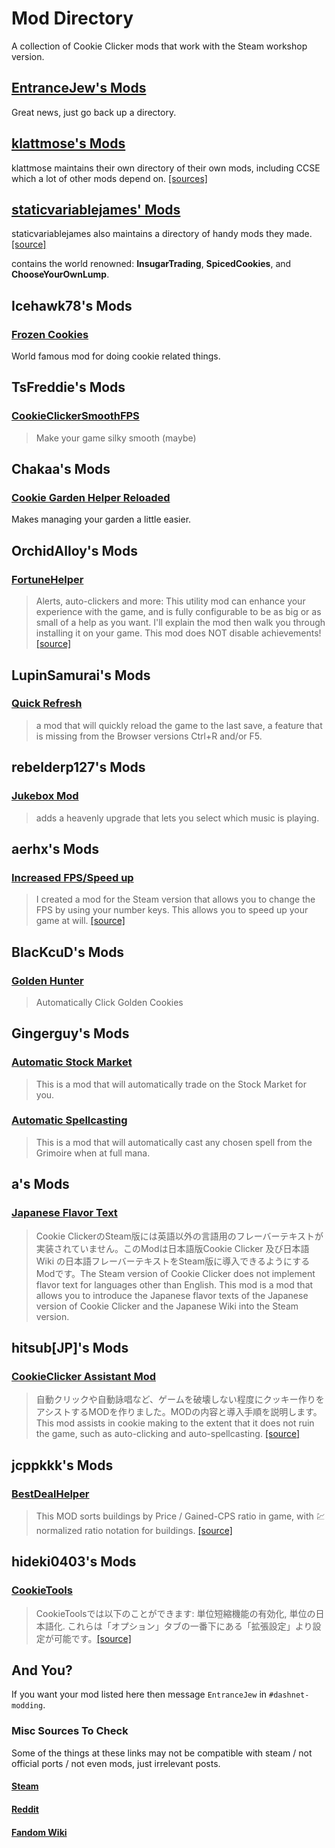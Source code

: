 # Mod Directory

A collection of Cookie Clicker mods that work with the Steam workshop version.

## [EntranceJew's Mods](https://github.com/EntranceJew/cookie-clicker-workshop-mods)

Great news, just go back up a directory.

## [klattmose's Mods](https://klattmose.github.io/CookieClicker/)

klattmose maintains their own directory of their own mods, including CCSE which a lot of other mods depend on. [[sources]](https://github.com/klattmose/klattmose.github.io/tree/master/CookieClicker/SteamMods)

## [staticvariablejames' Mods](https://staticvariablejames.github.io/CookieClickerSteamMods/)

staticvariablejames also maintains a directory of handy mods they made. [[source]](https://github.com/staticvariablejames/CookieClickerSteamMods/)

contains the world renowned: **InsugarTrading**, **SpicedCookies**, and **ChooseYourOwnLump**.

## Icehawk78's Mods

### [Frozen Cookies](https://github.com/Icehawk78/FrozenCookies)

World famous mod for doing cookie related things.

## TsFreddie's Mods

### [CookieClickerSmoothFPS](https://github.com/TsFreddie/CookieClickerSmoothFPS)

> Make your game silky smooth (maybe)

## Chakaa's Mods

### [Cookie Garden Helper Reloaded](https://github.com/Chakaa/cookie-garden-helper-reloaded)

Makes managing your garden a little easier.

## OrchidAlloy's Mods

### [FortuneHelper](https://steamcommunity.com/sharedfiles/filedetails/?id=2595513328)

> Alerts, auto-clickers and more: This utility mod can enhance your experience with the game, and is fully configurable to be as big or as small of a help as you want. I'll explain the mod then walk you through installing it on your game. This mod does NOT disable achievements! [[source]](https://github.com/orchidalloy/fortunehelper)

## LupinSamurai's Mods

### [Quick Refresh](https://steamcommunity.com/sharedfiles/filedetails/?id=2597870543)

> a mod that will quickly reload the game to the last save, a feature that is missing from the Browser versions Ctrl+R and/or F5.

## rebelderp127's Mods

### [Jukebox Mod](https://www.reddit.com/r/CookieClicker/comments/pldee6/jukebox_mod/)

> adds a heavenly upgrade that lets you select which music is playing.

## aerhx's Mods

### [Increased FPS/Speed up](https://www.reddit.com/r/CookieClicker/comments/pj9qm3/increased_fpsspeed_up_mod_for_steam_version/)

> I created a mod for the Steam version that allows you to change the FPS by using your number keys. This allows you to speed up your game at will. [[source]](https://github.com/jakeandreoli/CookieClickerIncreasedFPS)

## BlacKcuD's Mods

### [Golden Hunter](https://steamcommunity.com/sharedfiles/filedetails/?id=2595101400)

> Automatically Click Golden Cookies

## Gingerguy's Mods

### [Automatic Stock Market](https://steamcommunity.com/sharedfiles/filedetails/?id=2599187047)

> This is a mod that will automatically trade on the Stock Market for you.

### [Automatic Spellcasting](https://steamcommunity.com/sharedfiles/filedetails/?id=2597320878)

> This is a mod that will automatically cast any chosen spell from the Grimoire when at full mana.

## a's Mods

### [Japanese Flavor Text](https://steamcommunity.com/sharedfiles/filedetails/?id=2594189339)

> Cookie ClickerのSteam版には英語以外の言語用のフレーバーテキストが実装されていません。このModは日本語版Cookie Clicker 及び日本語Wiki の日本語フレーバーテキストをSteam版に導入できるようにするModです。The Steam version of Cookie Clicker does not implement flavor text for languages ​​other than English. This mod is a mod that allows you to introduce the Japanese flavor texts of the Japanese version of Cookie Clicker and the Japanese Wiki  into the Steam version.

## hitsub[JP]'s Mods

### [CookieClicker Assistant Mod](https://steamcommunity.com/sharedfiles/filedetails/?id=2596469882)

> 自動クリックや自動詠唱など、ゲームを破壊しない程度にクッキー作りをアシストするMODを作りました。MODの内容と導入手順を説明します。
> This mod assists in cookie making to the extent that it does not ruin the game, such as auto-clicking and auto-spellcasting. [[source]](https://github.com/hitsub/CookieAssistant)

## jcppkkk's Mods

### [BestDealHelper](https://steamcommunity.com/sharedfiles/filedetails/?id=2599418140)

> This MOD sorts buildings by Price / Gained-CPS ratio in game, with 💹 normalized ratio notation for buildings. [[source]](https://github.com/jcppkkk/BestDealHelper/)

## hideki0403's Mods

### [CookieTools](https://steamcommunity.com/sharedfiles/filedetails/?id=2594282269)

> CookieToolsでは以下のことができます: 単位短縮機能の有効化, 単位の日本語化. これらは「オプション」タブの一番下にある「拡張設定」より設定が可能です。[[source]](https://github.com/hideki0403/CookieTools)

## And You?

If you want your mod listed here then message `EntranceJew` in `#dashnet-modding`.

### Misc Sources To Check

Some of the things at these links may not be compatible with steam / not official ports / not even mods, just irrelevant posts.

#### [Steam](https://steamcommunity.com/app/1454400/guides/?searchText=&browsefilter=trend&browsesort=creationorder&requiredtags%5B%5D=Modding+or+Configuration&requiredtags%5B%5D=-1)

#### [Reddit](https://www.reddit.com/r/CookieClicker/new/?f=flair_name%3A%22Tools%2FAdd-Ons%22)

#### [Fandom Wiki](https://cookieclicker.fandom.com/wiki/Add-Ons)
